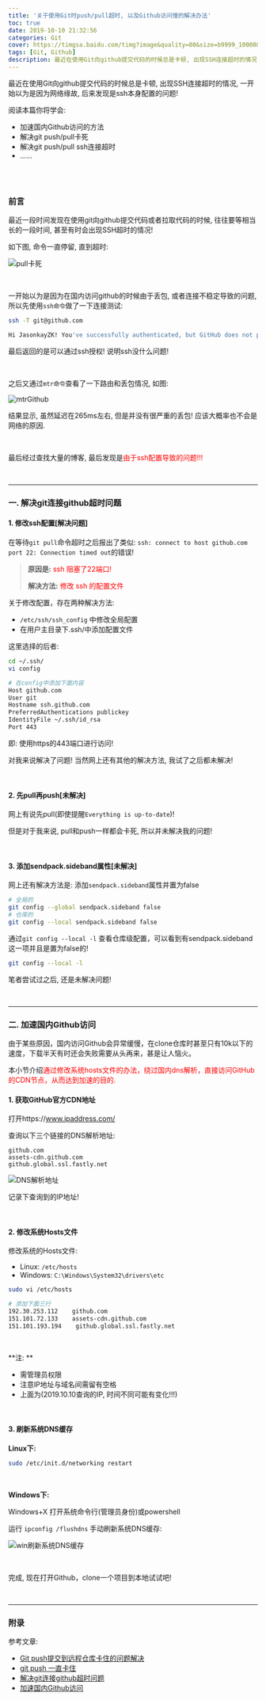 ```yaml
---
title: '关于使用Git时push/pull超时, 以及Github访问慢的解决办法'
toc: true
date: 2019-10-10 21:32:56
categories: Git
cover: https://timgsa.baidu.com/timg?image&quality=80&size=b9999_10000&sec=1570726027679&di=9399d91e4f2812b1188d4c409f69caad&imgtype=0&src=http%3A%2F%2Fku.90sjimg.com%2Felement_origin_min_pic%2F00%2F86%2F44%2F4056eb5f135855d.jpg
tags: [Git, Github]
description: 最近在使用Git向github提交代码的时候总是卡顿, 出现SSH连接超时的情况, 一开始以为是因为网络缘故, 后来发现是ssh本身配置的问题!
---
```




最近在使用Git向github提交代码的时候总是卡顿, 出现SSH连接超时的情况, 一开始以为是因为网络缘故, 后来发现是ssh本身配置的问题! 

阅读本篇你将学会:

-   加速国内Github访问的方法
-   解决git push/pull卡死
-   解决git push/pull ssh连接超时
-   ......

<br/>

<!--more-->

<br/>

### 前言

最近一段时间发现在使用git向github提交代码或者拉取代码的时候, 往往要等相当长的一段时间, 甚至有时会出现SSH超时的情况!

如下图, 命令一直停留, 直到超时:

![pull卡死](https://raw.githubusercontent.com/JasonkayZK/blog_static/master/images/pull卡死.png)

<br/>

一开始以为是因为在国内访问github的时候由于丢包, 或者连接不稳定导致的问题, 所以先使用`ssh命令`做了一下连接测试:

```bash
ssh -T git@github.com

Hi JasonkayZK! You've successfully authenticated, but GitHub does not provide shell access.
```

最后返回的是可以通过ssh授权! 说明ssh没什么问题!

<br/>

之后又通过`mtr命令`查看了一下路由和丢包情况, 如图:

   ![mtrGithub](https://raw.githubusercontent.com/JasonkayZK/blog_static/master/images/mtrGithub.png)

结果显示, 虽然延迟在265ms左右, 但是并没有很严重的丢包! 应该大概率也不会是网络的原因.

<br/>

最后经过查找大量的博客, 最后发现是<font color="#ff0000">由于ssh配置导致的问题!!!</font>



<br/>

-----------------



### 一. 解决git连接github超时问题

#### 1. 修改ssh配置[解决问题]

在等待`git pull`命令超时之后报出了类似: `ssh: connect to host github.com port 22: Connection timed out`的错误!

>   **原因是:** <font color="#ff0000">ssh 阻塞了22端口!</font>
>
>   **解决方法:** <font color="#ff0000">修改 ssh 的配置文件</font>

关于修改配置，存在两种解决方法:

-   `/etc/ssh/ssh_config` 中修改全局配置
-   在用户主目录下.ssh/中添加配置文件

这里选择的后者:

```bash
cd ~/.ssh/
vi config

# 在config中添加下面内容
Host github.com  
User git  
Hostname ssh.github.com 
PreferredAuthentications publickey  
IdentityFile ~/.ssh/id_rsa 
Port 443
```

即: 使用https的443端口进行访问!

对我来说解决了问题! 当然网上还有其他的解决方法, 我试了之后都未解决!

<br/>

#### 2. 先pull再push[未解决]

网上有说先pull(即使提醒`Everything is up-to-date`)!

但是对于我来说, pull和push一样都会卡死, 所以并未解决我的问题!

<br/>

#### 3. 添加sendpack.sideband属性[未解决]

网上还有解决方法是: 添加`sendpack.sideband`属性并置为false

```bash
# 全局的
git config --global sendpack.sideband false
# 仓库的
git config --local sendpack.sideband false
```

通过`git config --local -l` 查看仓库级配置，可以看到有sendpack.sideband这一项并且是置为false的!

```bash
git config --local -l 
```

笔者尝试过之后, 还是未解决问题!



<br/>

---------------

### 二. 加速国内Github访问

由于某些原因，国内访问Github会异常缓慢，在clone仓库时甚至只有10k以下的速度，下载半天有时还会失败需要从头再来，甚是让人恼火。 

本小节介绍<font color="#ff0000">通过修改系统hosts文件的办法，绕过国内dns解析，直接访问GitHub的CDN节点，从而达到加速的目的.</font>

#### 1. 获取GitHub官方CDN地址

打开https://www.ipaddress.com/

查询以下三个链接的DNS解析地址: 

```
github.com 
assets-cdn.github.com 
github.global.ssl.fastly.net
```

![DNS解析地址](https://raw.githubusercontent.com/JasonkayZK/blog_static/master/images/DNS解析地址.png)

记录下查询到的IP地址!

<br/>

#### 2. 修改系统Hosts文件

修改系统的Hosts文件:

-   Linux: `/etc/hosts`
-   Windows: `C:\Windows\System32\drivers\etc`

```bash
sudo vi /etc/hosts

# 添加下面三行
192.30.253.112    github.com
151.101.72.133    assets-cdn.github.com
151.101.193.194    github.global.ssl.fastly.net
```

<br/>

**注: **

-   需管理员权限
-   注意IP地址与域名间需留有空格
-   上面为(2019.10.10查询的IP, 时间不同可能有变化!!!)

<br/>

#### 3. 刷新系统DNS缓存

**Linux下:**

```bash
sudo /etc/init.d/networking restart
```

<br/>

**Windows下:**

Windows+X 打开系统命令行(管理员身份)或powershell 

运行 `ipconfig /flushdns` 手动刷新系统DNS缓存: 

![win刷新系统DNS缓存](https://raw.githubusercontent.com/JasonkayZK/blog_static/master/images/win刷新系统DNS缓存.png)

<br/>

完成, 现在打开Github，clone一个项目到本地试试吧!



<br/>

-------------



### 附录

参考文章:

-   [Git push提交到远程仓库卡住的问题解决](https://blog.csdn.net/cekiasoo/article/details/54259921)
-   [git push 一直卡住](https://www.v2ex.com/t/431645)
-   [解决git连接github超时问题](https://www.cnblogs.com/sweetheartly/articles/9439798.html)
-   [加速国内Github访问](https://blog.csdn.net/w958660278/article/details/81161224)



